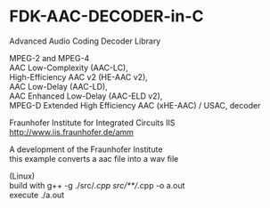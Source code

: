 # FDK-AAC-DECODER-in-C


Advanced Audio Coding Decoder Library

MPEG-2 and MPEG-4<br>
AAC Low-Complexity (AAC-LC),<br>
High-Efficiency AAC v2 (HE-AAC v2),<br>
AAC Low-Delay (AAC-LD),<br>
AAC Enhanced Low-Delay (AAC-ELD v2),<br>
MPEG-D Extended High Efficiency AAC (xHE-AAC) / USAC, decoder<br>


Fraunhofer Institute for Integrated Circuits IIS<br>
http://www.iis.fraunhofer.de/amm


A development of the Fraunhofer Institute<br>
this example converts a aac file into a wav file<br>


(Linux)<br>
build with        g++ -g ./src/*.cpp src/**/*.cpp -o a.out<br>
execute           ./a.out<br>
